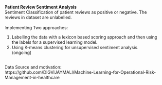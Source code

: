 **Patient Review Sentiment Analysis** <br>
Sentiment Classification of patient reviews as positive or negative. The reviews in dataset are unlabelled.<br>
<br>
Implementing Two approaches: <br>
1. Labelling the data with a lexicon based scoring approach and then using the labels for a supervised learning model.<br>
2. Using K-means clustering for unsupervised sentiment analysis. (ongoing) <br>
<br>
Data Source and motivation: <br>
https://github.com/DIGVIJAYMALI/Machine-Learning-for-Operational-Risk-Management-in-healthcare
